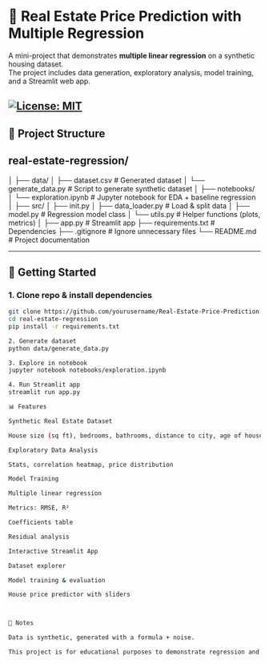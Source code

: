 # 🏡 Real Estate Price Prediction with Multiple Regression

A mini-project that demonstrates **multiple linear regression** on a synthetic housing dataset.  
The project includes data generation, exploratory analysis, model training, and a Streamlit web app.

[![License: MIT](https://img.shields.io/badge/License-MIT-yellow.svg)](LICENSE)
---

## 📂 Project Structure

## real-estate-regression/
│
├── data/
│ ├── dataset.csv # Generated dataset
│ └── generate_data.py # Script to generate synthetic dataset
│
├── notebooks/
│ └── exploration.ipynb # Jupyter notebook for EDA + baseline regression
│
├── src/
│ ├── init.py
│ ├── data_loader.py # Load & split data
│ ├── model.py # Regression model class
│ └── utils.py # Helper functions (plots, metrics)
│
├── app.py # Streamlit app
├── requirements.txt # Dependencies
├── .gitignore # Ignore unnecessary files
└── README.md # Project documentation


---

## 🚀 Getting Started

### 1. Clone repo & install dependencies
```bash
git clone https://github.com/yourusername/Real-Estate-Price-Prediction.git
cd real-estate-regression
pip install -r requirements.txt

2. Generate dataset
python data/generate_data.py

3. Explore in notebook
jupyter notebook notebooks/exploration.ipynb

4. Run Streamlit app
streamlit run app.py

📊 Features

Synthetic Real Estate Dataset

House size (sq ft), bedrooms, bathrooms, distance to city, age of house, price

Exploratory Data Analysis

Stats, correlation heatmap, price distribution

Model Training

Multiple linear regression

Metrics: RMSE, R²

Coefficients table

Residual analysis

Interactive Streamlit App

Dataset explorer

Model training & evaluation

House price predictor with sliders



📌 Notes

Data is synthetic, generated with a formula + noise.

This project is for educational purposes to demonstrate regression and interactive ML apps.

